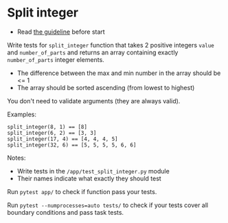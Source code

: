 # Split integer
- Read [the guideline](https://github.com/mate-academy/py-task-guideline/blob/main/README.md) before start

Write tests for `split_integer` function that takes 2 positive integers `value`
and `number_of_parts` and returns an array containing exactly `number_of_parts` 
integer elements.

- The difference between the max and min number in the array should be <= 1
- The array should be sorted ascending (from lowest to highest)

You don't need to validate arguments (they are always valid).

Examples:
```
split_integer(8, 1) == [8]
split_integer(6, 2) == [3, 3]
split_integer(17, 4) == [4, 4, 4, 5]
split_integer(32, 6) == [5, 5, 5, 5, 6, 6]
```

Notes:
- Write tests in the `/app/test_split_integer.py` module
- Their names indicate what exactly they should test

Run `pytest app/` to check if function pass your tests.

Run `pytest --numprocesses=auto tests/` to check if your tests cover all boundary conditions
and pass task tests.
